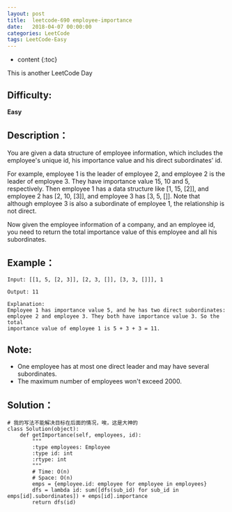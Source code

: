 ```yaml
---
layout: post
title:  leetcode-690 employee-importance
date:   2018-04-07 00:00:00
categories: LeetCode
tags: LeetCode-Easy
---
```


* content
{:toc}

This is another LeetCode Day

## Difficulty:

**Easy**

## Description：

You are given a data structure of employee information, which includes the 
employee's unique id, his importance value and his direct subordinates' id.

For example, employee 1 is the leader of employee 2, and employee 2 is the 
leader of employee 3. They have importance value 15, 10 and 5, respectively. 
Then employee 1 has a data structure like [1, 15, [2]], and employee 2 has 
[2, 10, [3]], and employee 3 has [3, 5, []]. Note that although employee 3 
is also a subordinate of employee 1, the relationship is not direct.

Now given the employee information of a company, and an employee id, 
you need to return the total importance value of this employee and all his subordinates.

## Example：

```
Input: [[1, 5, [2, 3]], [2, 3, []], [3, 3, []]], 1

Output: 11

Explanation:
Employee 1 has importance value 5, and he has two direct subordinates: 
employee 2 and employee 3. They both have importance value 3. So the total 
importance value of employee 1 is 5 + 3 + 3 = 11.
```

## Note:

- One employee has at most one direct leader and may have several subordinates.
- The maximum number of employees won't exceed 2000.

## Solution：

```
# 我的写法不能解决目标在后面的情况，唉，这是大神的
class Solution(object):
    def getImportance(self, employees, id):
        """
        :type employees: Employee
        :type id: int
        :rtype: int
        """
        # Time: O(n)
        # Space: O(n)
        emps = {employee.id: employee for employee in employees}
        dfs = lambda id: sum([dfs(sub_id) for sub_id in emps[id].subordinates]) + emps[id].importance
        return dfs(id)
```